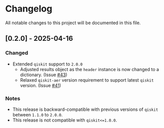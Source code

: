 # Changelog

All notable changes to this project will be documented in this file.

## [0.2.0] - 2025-04-16

### Changed
- Extended `qiskit` support to `2.0.0`
  - Adjusted results object as the `header` instance is now changed to a dictionary. (Issue [#43](https://github.com/moth-quantum/quantum-audio/issues/43))  
  - Relaxed `qiskit-aer` version requirement to support latest `qiskit` version. (Issue [#41](https://github.com/moth-quantum/quantum-audio/issues/41))

### Notes
- This release is backward-compatible with previous versions of `qiskit` between `1.1.0` to `2.0.0`.
- This release is not compatible with `qiskit<=1.0.0`.

